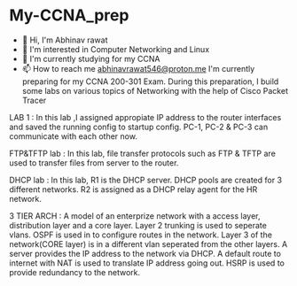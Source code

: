 # My-CCNA_prep
- 👋 Hi, I'm Abhinav rawat 
- 👀 I'm interested in Computer Networking and Linux 
- 🌱 I'm currently studying for my CCNA 
- 📫 How to reach me abhinavrawat546@proton.me
I'm currently preparing for my CCNA 200-301 Exam. During this preparation, I build some labs on various topics of Networking with the help of Cisco Packet Tracer


LAB 1 : In this lab ,I assigned appropiate IP address to the router interfaces and saved the running config to startup config. PC-1, PC-2 & PC-3 can communicate with each other now.

FTP&TFTP lab : In this lab, file transfer protocols such as FTP & TFTP are used to transfer files from server to the router.

DHCP lab : In this lab, R1 is the DHCP server. DHCP pools are created for 3 different networks. R2 is assigned as a DHCP relay agent for the HR network.   


3 TIER ARCH : A model of an enterprize network with a access layer, distribution layer and a core layer. Layer 2 trunking is used to seperate vlans. OSPF is used in to configure routes in the network. Layer 3 of the network(CORE layer) is in a different vlan seperated from the other layers. A server provides the IP address to the network via DHCP. A default route to internet with NAT is used to translate IP address going out. HSRP is used to provide redundancy to the network.
